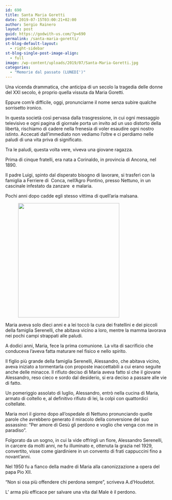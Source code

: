```yaml
---
id: 690
title: Santa Maria Goretti
date: 2019-07-15T03:00:21+02:00
author: Sergio Rainero
layout: post
guid: https://godwith-us.com/?p=690
permalink: /santa-maria-goretti/
st-blog-default-layout:
  - right-sidebar
st-blog-single-post-image-align:
  - full
image: /wp-content/uploads/2019/07/Santa-Maria-Goretti.jpg
categories:
  - "Memorie dal passato (LUNEDI')"
---
```

 

Una vicenda drammatica, che anticipa di un secolo la tragedia delle donne del XXI secolo, è proprio quella vissuta da Maria Goretti. 

Eppure com&#8217;è difficile, oggi, pronunciarne il nome senza subire qualche sorrisetto ironico.

In questa società così pervasa dalla trasgressione, in cui ogni messaggio televisivo e ogni pagina di giornale porta un invito ad un uso distorto della libertà, rischiamo di cadere nella frenesia di voler esaudire ogni nostro istinto. Accecati dall&#8217;immediato non vediamo l&#8217;oltre e ci perdiamo nelle paludi di una vita priva di significato.

Tra le paludi, questa volta vere, viveva una giovane ragazza. 

Prima di cinque fratelli, era nata a Corinaldo, in provincia di Ancona, nel 1890.

Il padre Luigi, spinto dal disperato bisogno di lavorare, si trasferì con la famiglia a Ferriere di&nbsp; Conca, nell&#8217;Agro Pontino, presso Nettuno, in un cascinale infestato da zanzare&nbsp; e malaria.

Pochi anni dopo cadde egli stesso vittima di quell&#8217;aria malsana. 

<div class="wp-block-image">
  <figure class="aligncenter is-resized"><img src="https://godwith-us.com/wp-content/uploads/2019/07/SANTA-MARIA-GORETTI1.jpg" alt="" class="wp-image-691" width="316" height="356" /></figure>
</div>

Maria aveva solo dieci anni e a lei toccò la cura dei fratellini e dei piccoli della famiglia Serenelli, che abitava vicino a loro, mentre la mamma lavorava nei pochi campi strappati alle paludi.

A dodici anni, Maria, fece la prima comunione. La vita di sacrificio che conduceva l&#8217;aveva fatta maturare nel fisico e nello spirito.

Il figlio più grande della famiglia Serenelli, Alessandro, che abitava vicino, aveva iniziato a tormentarla con proposte inaccettabili a cui erano seguite anche delle minacce. Il rifiuto deciso di Maria aveva fatto sì che il giovane Alessandro, reso cieco e sordo dal desiderio, si era deciso a passare alle vie di fatto.

Un pomeriggio assolato di luglio, Alessandro, entrò nella cucina di Maria, armato di coltello e, al definitivo rifiuto di lei, la colpì con quattordici coltellate.

Maria morì il giorno dopo all&#8217;ospedale di Nettuno pronunciando quelle parole che avrebbero generato il miracolo della conversione del suo assassino: “Per amore di Gesù gli perdono e voglio che venga con me in paradiso”.

Folgorato da un sogno, in cui la vide offrirgli un fiore, Alessandro Serenelli, in carcere da molti anni, ne fu illuminato e, ottenuta la grazia nel 1929, convertito, visse come giardiniere in un convento di frati cappuccini fino a novant&#8217;anni.

Nel 1950 fu a fianco della madre di Maria alla canonizzazione a opera del papa Pio XII.

“Non si osa più offendere chi perdona sempre”, scriveva A.d&#8217;Houdetot.

L&#8217; arma più efficace per salvare una vita dal Male è il perdono.